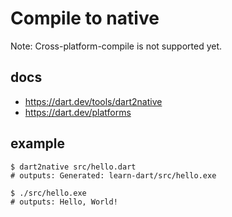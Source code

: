 # Compile to native

Note: Cross-platform-compile is not supported yet.

## docs
- https://dart.dev/tools/dart2native
- https://dart.dev/platforms

## example

```
$ dart2native src/hello.dart
# outputs: Generated: learn-dart/src/hello.exe

$ ./src/hello.exe
# outputs: Hello, World!

```
